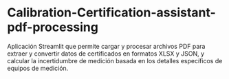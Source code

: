 # Calibration-Certification-assistant-pdf-processing
Aplicación Streamlit que permite cargar y procesar archivos PDF para extraer y convertir datos de certificados en formatos XLSX y JSON, y calcular la incertidumbre de medición basada en los detalles específicos de equipos de medición.
